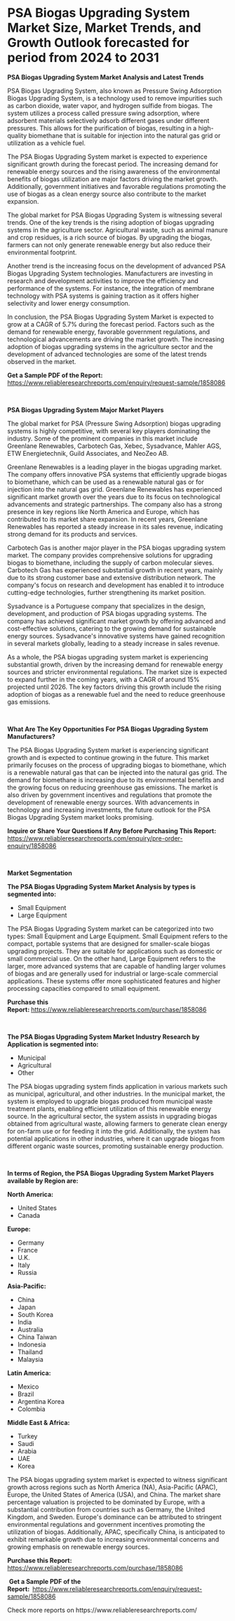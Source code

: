 <p><h1>PSA Biogas Upgrading System Market Size, Market Trends, and Growth Outlook forecasted for period from 2024 to 2031</h1></p><p><strong>PSA Biogas Upgrading System Market Analysis and Latest Trends</strong></p>
<p><p>PSA Biogas Upgrading System, also known as Pressure Swing Adsorption Biogas Upgrading System, is a technology used to remove impurities such as carbon dioxide, water vapor, and hydrogen sulfide from biogas. The system utilizes a process called pressure swing adsorption, where adsorbent materials selectively adsorb different gases under different pressures. This allows for the purification of biogas, resulting in a high-quality biomethane that is suitable for injection into the natural gas grid or utilization as a vehicle fuel.</p><p>The PSA Biogas Upgrading System market is expected to experience significant growth during the forecast period. The increasing demand for renewable energy sources and the rising awareness of the environmental benefits of biogas utilization are major factors driving the market growth. Additionally, government initiatives and favorable regulations promoting the use of biogas as a clean energy source also contribute to the market expansion.</p><p>The global market for PSA Biogas Upgrading System is witnessing several trends. One of the key trends is the rising adoption of biogas upgrading systems in the agriculture sector. Agricultural waste, such as animal manure and crop residues, is a rich source of biogas. By upgrading the biogas, farmers can not only generate renewable energy but also reduce their environmental footprint.</p><p>Another trend is the increasing focus on the development of advanced PSA Biogas Upgrading System technologies. Manufacturers are investing in research and development activities to improve the efficiency and performance of the systems. For instance, the integration of membrane technology with PSA systems is gaining traction as it offers higher selectivity and lower energy consumption.</p><p>In conclusion, the PSA Biogas Upgrading System Market is expected to grow at a CAGR of 5.7% during the forecast period. Factors such as the demand for renewable energy, favorable government regulations, and technological advancements are driving the market growth. The increasing adoption of biogas upgrading systems in the agriculture sector and the development of advanced technologies are some of the latest trends observed in the market.</p></p>
<p><strong>Get a Sample PDF of the Report:&nbsp;</strong> <a href="https://www.reliableresearchreports.com/enquiry/request-sample/1858086">https://www.reliableresearchreports.com/enquiry/request-sample/1858086</a></p>
<p>&nbsp;</p>
<p><strong>PSA Biogas Upgrading System Major Market Players</strong></p>
<p><p>The global market for PSA (Pressure Swing Adsorption) biogas upgrading systems is highly competitive, with several key players dominating the industry. Some of the prominent companies in this market include Greenlane Renewables, Carbotech Gas, Xebec, Sysadvance, Mahler AGS, ETW Energietechnik, Guild Associates, and NeoZeo AB.</p><p>Greenlane Renewables is a leading player in the biogas upgrading market. The company offers innovative PSA systems that efficiently upgrade biogas to biomethane, which can be used as a renewable natural gas or for injection into the natural gas grid. Greenlane Renewables has experienced significant market growth over the years due to its focus on technological advancements and strategic partnerships. The company also has a strong presence in key regions like North America and Europe, which has contributed to its market share expansion. In recent years, Greenlane Renewables has reported a steady increase in its sales revenue, indicating strong demand for its products and services.</p><p>Carbotech Gas is another major player in the PSA biogas upgrading system market. The company provides comprehensive solutions for upgrading biogas to biomethane, including the supply of carbon molecular sieves. Carbotech Gas has experienced substantial growth in recent years, mainly due to its strong customer base and extensive distribution network. The company's focus on research and development has enabled it to introduce cutting-edge technologies, further strengthening its market position.</p><p>Sysadvance is a Portuguese company that specializes in the design, development, and production of PSA biogas upgrading systems. The company has achieved significant market growth by offering advanced and cost-effective solutions, catering to the growing demand for sustainable energy sources. Sysadvance's innovative systems have gained recognition in several markets globally, leading to a steady increase in sales revenue.</p><p>As a whole, the PSA biogas upgrading system market is experiencing substantial growth, driven by the increasing demand for renewable energy sources and stricter environmental regulations. The market size is expected to expand further in the coming years, with a CAGR of around 15% projected until 2026. The key factors driving this growth include the rising adoption of biogas as a renewable fuel and the need to reduce greenhouse gas emissions.</p></p>
<p>&nbsp;</p>
<p><strong>What Are The Key Opportunities For PSA Biogas Upgrading System Manufacturers?</strong></p>
<p><p>The PSA Biogas Upgrading System market is experiencing significant growth and is expected to continue growing in the future. This market primarily focuses on the process of upgrading biogas to biomethane, which is a renewable natural gas that can be injected into the natural gas grid. The demand for biomethane is increasing due to its environmental benefits and the growing focus on reducing greenhouse gas emissions. The market is also driven by government incentives and regulations that promote the development of renewable energy sources. With advancements in technology and increasing investments, the future outlook for the PSA Biogas Upgrading System market looks promising.</p></p>
<p><strong>Inquire or Share Your Questions If Any Before Purchasing This Report:</strong> <a href="https://www.reliableresearchreports.com/enquiry/pre-order-enquiry/1858086">https://www.reliableresearchreports.com/enquiry/pre-order-enquiry/1858086</a></p>
<p>&nbsp;</p>
<p><strong>Market Segmentation</strong></p>
<p><strong>The PSA Biogas Upgrading System Market Analysis by types is segmented into:</strong></p>
<p><ul><li>Small Equipment</li><li>Large Equipment</li></ul></p>
<p><p>The PSA Biogas Upgrading System market can be categorized into two types: Small Equipment and Large Equipment. Small Equipment refers to the compact, portable systems that are designed for smaller-scale biogas upgrading projects. They are suitable for applications such as domestic or small commercial use. On the other hand, Large Equipment refers to the larger, more advanced systems that are capable of handling larger volumes of biogas and are generally used for industrial or large-scale commercial applications. These systems offer more sophisticated features and higher processing capacities compared to small equipment.</p></p>
<p><strong>Purchase this Report:&nbsp;</strong><a href="https://www.reliableresearchreports.com/purchase/1858086">https://www.reliableresearchreports.com/purchase/1858086</a></p>
<p>&nbsp;</p>
<p><strong>The PSA Biogas Upgrading System Market Industry Research by Application is segmented into:</strong></p>
<p><ul><li>Municipal</li><li>Agricultural</li><li>Other</li></ul></p>
<p><p>The PSA biogas upgrading system finds application in various markets such as municipal, agricultural, and other industries. In the municipal market, the system is employed to upgrade biogas produced from municipal waste treatment plants, enabling efficient utilization of this renewable energy source. In the agricultural sector, the system assists in upgrading biogas obtained from agricultural waste, allowing farmers to generate clean energy for on-farm use or for feeding it into the grid. Additionally, the system has potential applications in other industries, where it can upgrade biogas from different organic waste sources, promoting sustainable energy production.</p></p>
<p>&nbsp;</p>
<p><strong>In terms of Region, the PSA Biogas Upgrading System Market Players available by Region are:</strong></p>
<p>
    <p> <strong> North America: </strong>
        <ul>
            <li>United States</li>
            <li>Canada</li>
        </ul>
        </p> 
    <p> <strong> Europe: </strong>
        <ul>
            <li>Germany</li>
            <li>France</li>
            <li>U.K.</li>
            <li>Italy</li>
            <li>Russia</li>
        </ul>
        </p> 
    <p> <strong> Asia-Pacific: </strong>
        <ul>
            <li>China</li>
            <li>Japan</li>
            <li>South Korea</li>
            <li>India</li>
            <li>Australia</li>
            <li>China Taiwan</li>
            <li>Indonesia</li>
            <li>Thailand</li>
            <li>Malaysia</li>
        </ul>
        </p> 
    <p> <strong> Latin America: </strong>
        <ul>
            <li>Mexico</li>
            <li>Brazil</li>
            <li>Argentina Korea</li>
            <li>Colombia</li>
        </ul>
        </p> 
    <p> <strong> Middle East & Africa: </strong>
        <ul>
            <li>Turkey</li>
            <li>Saudi</li>
            <li>Arabia</li>
            <li>UAE</li>
            <li>Korea</li>
        </ul>
    </p>
    </p>
<p><p>The PSA biogas upgrading system market is expected to witness significant growth across regions such as North America (NA), Asia-Pacific (APAC), Europe, the United States of America (USA), and China. The market share percentage valuation is projected to be dominated by Europe, with a substantial contribution from countries such as Germany, the United Kingdom, and Sweden. Europe's dominance can be attributed to stringent environmental regulations and government incentives promoting the utilization of biogas. Additionally, APAC, specifically China, is anticipated to exhibit remarkable growth due to increasing environmental concerns and growing emphasis on renewable energy sources.</p></p>
<p><strong>Purchase this Report: </strong><a href="https://www.reliableresearchreports.com/purchase/1858086">https://www.reliableresearchreports.com/purchase/1858086</a></p>
<p>&nbsp;<strong>Get a Sample PDF of the Report:&nbsp;&nbsp;</strong><a href="https://www.reliableresearchreports.com/enquiry/request-sample/1858086">https://www.reliableresearchreports.com/enquiry/request-sample/1858086</a></p>
<p><strong></strong></p>
<p>Check more reports on https://www.reliableresearchreports.com/</p>
